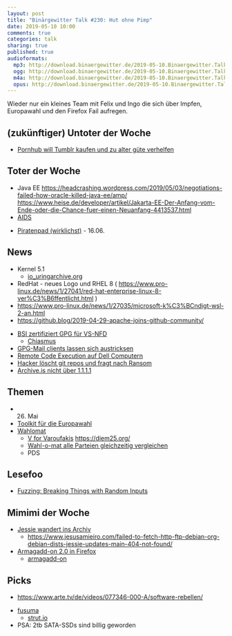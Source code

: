 ```yaml
---
layout: post
title: "Binärgewitter Talk #230: Hut ohne Pimp"
date: 2019-05-10 10:00
comments: true
categories: talk
sharing: true
published: true
audioformats:
  mp3: http://download.binaergewitter.de/2019-05-10.Binaergewitter.Talk.230.mp3
  ogg: http://download.binaergewitter.de/2019-05-10.Binaergewitter.Talk.230.ogg
  m4a: http://download.binaergewitter.de/2019-05-10.Binaergewitter.Talk.230.m4a
  opus: http://download.binaergewitter.de/2019-05-10.Binaergewitter.Talk.230.opus
---
```

Wieder nur ein kleines Team mit Felix und Ingo die sich über Impfen, Europawahl und den Firefox Fail aufregen.

## (zukünftiger) Untoter der Woche
* [Pornhub will Tumblr kaufen und zu alter güte verhelfen]( https://arstechnica.com/information-technology/2019/05/pornhub-wants-to-buy-tumblr-and-restore-site-to-former-porn-filled-glory/ )

## Toter der Woche
* Java EE https://headcrashing.wordpress.com/2019/05/03/negotiations-failed-how-oracle-killed-java-ee/amp/
https://www.heise.de/developer/artikel/Jakarta-EE-Der-Anfang-vom-Ende-oder-die-Chance-fuer-einen-Neuanfang-4413537.html
* [AIDS]( https://www.theguardian.com/society/2019/may/02/end-to-aids-in-sight-as-huge-study-finds-drugs-stop-hiv-transmission )
- [Piratenpad (wirklichst)]( https://www.piratenpad.de/ ) - 16.06.

## News

* Kernel 5.1
  * [io_uring]( https://www.google.com/search?client=firefox-b-d&q=io_uring )[archive.org]( https://web.archive.org/web/20190507010016/http://kernel.dk/io_uring.pdf )
* RedHat - neues Logo und RHEL 8 ( https://www.pro-linux.de/news/1/27041/red-hat-enterprise-linux-8-ver%C3%B6ffentlicht.html )
* https://www.pro-linux.de/news/1/27035/microsoft-k%C3%BCndigt-wsl-2-an.html
* https://github.blog/2019-04-29-apache-joins-github-community/
- [BSI zertifiziert GPG für VS-NFD]( https://www.bsi.bund.de/DE/Presse/Pressemitteilungen/Presse2019/Gpg4win-mit-VS-NfD-070519.html )
  * [Chiasmus]( https://www.bsi.bund.de/DE/Themen/Kryptografie_Kryptotechnologie/Kryptografie/Chiasmus/chiasmus_node.html )
- [GPG-Mail clients lassen sich austricksen]( https://github.com/RUB-NDS/Johnny-You-Are-Fired )
- [Remote Code Execution auf Dell Computern]( https://d4stiny.github.io/Remote-Code-Execution-on-most-Dell-computers/ )
- [Hacker löscht git repos und fragt nach Ransom]( https://it.slashdot.org/story/19/05/03/225208/a-hacker-is-wiping-git-repositories-and-asking-for-a-ransom )
- [Archive.is nicht über 1.1.1.1]( https://news.ycombinator.com/item?id=19828317 )

## Themen
* 26. Mai
* [Toolkit für die Europawahl]( https://www.pro-linux.de/news/1/27037/mozilla-stellt-firefox-toolkit-f%C3%BCr-die-europawahl-vor.html )
* [Wahlomat]( https://www.wahl-o-mat.de/europawahl2019/ )
  * [V for Varoufakis]( https://www.youtube.com/watch?v=Afl9WFGJE0M )
  https://diem25.org/
  * [Wahl-o-mat alle Parteien gleichzeitig vergleichen]( https://old.reddit.com/r/de/comments/bk7a82/wahlomat_warum_zum_fick_kann_man_immer_noch_nicht/ )
  * PDS


## Lesefoo
- [Fuzzing: Breaking Things with Random Inputs]( https://www.fuzzingbook.org/html/Fuzzer.html )

## Mimimi der Woche
* [Jessie wandert ins Archiv]( https://lists.debian.org/debian-devel-announce/2019/03/msg00006.html )
  * https://www.jesusamieiro.com/failed-to-fetch-http-ftp-debian-org-debian-dists-jessie-updates-main-404-not-found/
* [Armagadd-on 2.0 in Firefox]( https://www.heise.de/newsticker/meldung/Zertifikat-abgelaufen-Firefox-deaktiviert-Add-ons-4413170.html )
  - [armagadd-on]( https://bugzilla.mozilla.org/show_bug.cgi?id=1267318 )

## Picks
* https://www.arte.tv/de/videos/077346-000-A/software-rebellen/
- [fusuma]( https://github.com/hiroppy/fusuma )
  - [strut.io]( http://strut.io/editor/index.html)
- PSA: 2tb SATA-SSDs sind billig geworden

